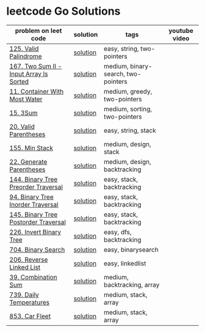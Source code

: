 # leetcode Go Solutions
|  problem on leet code |solution   | tags  | youtube video|
|---|---|---|---|
|[125. Valid Palindrome](https://leetcode.com/problems/valid-palindrome/description/) | [solution](./two_pointers/valid_palindrome/isPlaindrome.go) | easy, string, two-pointers |
|[167. Two Sum II - Input Array Is Sorted](https://leetcode.com/problems/two-sum-ii-input-array-is-sorted/) | [solution](two_pointers/two_sum/two_sum.go) | medium, binary-search, two-pointers |
|[11. Container With Most Water](https://leetcode.com/problems/container-with-most-water/) | [solution](two_pointers/container_with_most_water/max_area.go) | medium, greedy,  two-pointers |
|[15. 3Sum](https://leetcode.com/problems/3sum/) | [solution](two_pointers/three_sum/three_sum.go) | medium, sorting,  two-pointers |
|[20. Valid Parentheses](https://leetcode.com/problems/valid-parentheses/) | [solution](stacks/valid_parantheses/valid_parentheses.go) | easy, string,  stack |
|[155. Min Stack](https://leetcode.com/problems/min-stack/) | [solution](stacks/min_stack/min_stack.go) | medium, design, stack |
|[22. Generate Parentheses](https://leetcode.com/problems/generate-parentheses/) | [solution](backtracking/generate_parenthesis/generate_parenthesis.go) | medium, design, backtracking |
|[144. Binary Tree Preorder Traversal](https://leetcode.com/problems/generate-parentheses/) | [solution](backtracking/btree_preorder_traversal/preorder_traversal.go) | easy, stack, backtracking |
|[94. Binary Tree Inorder Traversal](https://leetcode.com/problems/binary-tree-inorder-traversal/) | [solution](backtracking/btree_inorder_traversal/inorder_traversal.go) | easy, stack, backtracking |
|[145. Binary Tree Postorder Traversal](https://leetcode.com/problems/binary-tree-postorder-traversal) | [solution](backtracking/btree_postorder_traversal/postorder_traversal.go) | easy, stack, backtracking |
|[226. Invert Binary Tree](https://leetcode.com/problems/invert-binary-tree/) | [solution](backtracking/invert_btree/invert_btree.go) | easy, dfs, backtracking |
|[704. Binary Search](https://leetcode.com/problems/binary-search) | [solution](binary_search/search.go) | easy, binarysearch |
|[206. Reverse Linked List](https://leetcode.com/problems/reverse-linked-list) | [solution](linkedlist/reverse_list.go) | easy, linkedlist |
|[39. Combination Sum](https://leetcode.com/problems/combination-sum) | [solution](backtracking/combination-sum/combination-sum.go) | medium, backtracking, array |
|[739. Daily Temperatures](https://leetcode.com/problems/daily-temperatures/) | [solution](stacks/daily_tempratures.go) | medium, stack, array |
|[853. Car Fleet](https://leetcode.com/problems/car-fleet) | [solution](stacks/car_fleet/car_fleet.go) | medium, stack, array |

